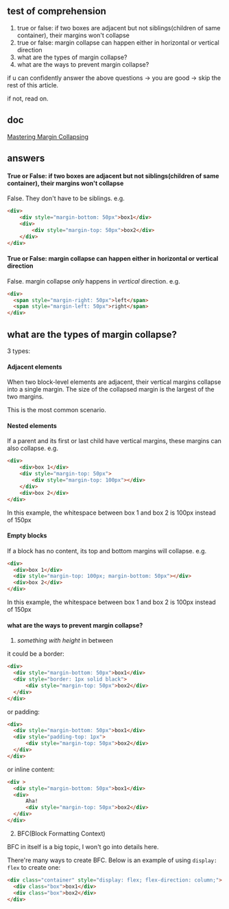 ## test of comprehension

1. true or false: if two boxes are adjacent but not siblings(children of same container), their margins won't collapse
2. true or false: margin collapse can happen either in horizontal or vertical direction
3. what are the types of margin collapse?
4. what are the ways to prevent margin collapse?

if u can confidently answer the above questions -> you are good -> skip the rest of this article.

if not, read on.

## doc

[Mastering Margin Collapsing](https://developer.mozilla.org/en-US/docs/Web/CSS/CSS_box_model/Mastering_margin_collapsing)

## answers

#### True or False: if two boxes are adjacent but not siblings(children of same container), their margins won't collapse

False. They don't have to be siblings. e.g.

```html
<div>
    <div style="margin-bottom: 50px">box1</div>
    <div>
        <div style="margin-top: 50px">box2</div>
    </div>
</div>
```

#### True or False: margin collapse can happen either in horizontal or vertical direction

False. margin collapse *only* happens in *vertical* direction. e.g.

```html
<div>
  <span style="margin-right: 50px">left</span>
  <span style="margin-left: 50px">right</span>
</div>
```

## what are the types of margin collapse?

3 types:

#### Adjacent elements

When two block-level elements are adjacent, their vertical margins collapse into a single margin. The size of the collapsed margin is the largest of the two margins.

This is the most common scenario.

#### Nested elements

If a parent and its first or last child have vertical margins, these margins can also collapse. e.g.

```html
<div>
    <div>box 1</div>
    <div style="margin-top: 50px">
        <div style="margin-top: 100px"></div>
    </div>
    <div>box 2</div>
</div>
```

In this example, the whitespace between box 1 and box 2 is 100px instead of 150px

#### Empty blocks

If a block has no content, its top and bottom margins will collapse. e.g.

```html
<div>
  <div>box 1</div>
  <div style="margin-top: 100px; margin-bottom: 50px"></div>
  <div>box 2</div>
</div>
```

In this example, the whitespace between box 1 and box 2 is 100px instead of 150px

#### what are the ways to prevent margin collapse?

1. *something with height* in between

it could be a border:

```html
<div>
  <div style="margin-bottom: 50px">box1</div>
  <div style="border: 1px solid black">
      <div style="margin-top: 50px">box2</div>
  </div>
</div>
```

or padding:

```html
<div>
  <div style="margin-bottom: 50px">box1</div>
  <div style="padding-top: 1px">
      <div style="margin-top: 50px">box2</div>
  </div>
</div>
```

or inline content:

```html
<div >
  <div style="margin-bottom: 50px">box1</div>
  <div>
      Aha!
      <div style="margin-top: 50px">box2</div>
  </div>
</div>
```

2. BFC(Block Formatting Context)

BFC in itself is a big topic, I won't go into details here. 

There're many ways to create BFC. Below is an example of using `display: flex` to create one:

```html
<div class="container" style="display: flex; flex-direction: column;">
  <div class="box">box1</div>
  <div class="box">box2</div>
</div>
```
